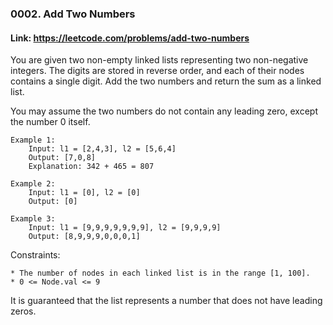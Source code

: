 ### 0002. Add Two Numbers

#### Link: https://leetcode.com/problems/add-two-numbers

You are given two non-empty linked lists representing two non-negative integers. The digits are stored
in reverse order, and each of their nodes contains a single digit. Add the two numbers and return the sum as
a linked list.

You may assume the two numbers do not contain any leading zero, except the number 0 itself.

```
Example 1:
    Input: l1 = [2,4,3], l2 = [5,6,4]
    Output: [7,0,8]
    Explanation: 342 + 465 = 807

Example 2:
    Input: l1 = [0], l2 = [0]
    Output: [0]

Example 3:
    Input: l1 = [9,9,9,9,9,9,9], l2 = [9,9,9,9]
    Output: [8,9,9,9,0,0,0,1]
```

Constraints:
```
* The number of nodes in each linked list is in the range [1, 100].
* 0 <= Node.val <= 9
```

It is guaranteed that the list represents a number that does not have leading zeros.
